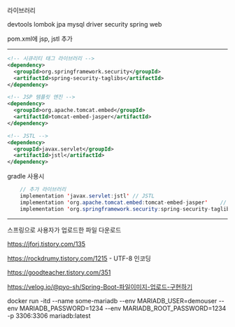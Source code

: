 라이브러리

devtools
lombok
jpa
mysql driver
security
spring web

pom.xml에 jsp, jstl 추가

<hr/>

```xml
<!-- 시큐리티 태그 라이브러리 -->
<dependency>
  <groupId>org.springframework.security</groupId>
  <artifactId>spring-security-taglibs</artifactId>
</dependency>

<!-- JSP 템플릿 엔진 -->
<dependency>
  <groupId>org.apache.tomcat.embed</groupId>
  <artifactId>tomcat-embed-jasper</artifactId>
</dependency>

<!-- JSTL -->
<dependency>
  <groupId>javax.servlet</groupId>
  <artifactId>jstl</artifactId>
</dependency>
```

gradle 사용시

```java
	// 추가 라이브러리
	implementation 'javax.servlet:jstl'	// JSTL
	implementation 'org.apache.tomcat.embed:tomcat-embed-jasper'	// JSP 탬플릿 엔진
	implementation 'org.springframework.security:spring-security-taglibs'	// Security 태그 라이브러리
```

<hr/>

스프링으로 사용자가 업로드한 파일 다운로드

https://jforj.tistory.com/135

https://rockdrumy.tistory.com/1215 - UTF-8 인코딩

https://goodteacher.tistory.com/351

https://velog.io/@pyo-sh/Spring-Boot-파일이미지-업로드-구현하기

docker run -itd --name some-mariadb --env MARIADB_USER=demouser --env MARIADB_PASSWORD=1234 --env MARIADB_ROOT_PASSWORD=1234 -p 3306:3306  mariadb:latest
